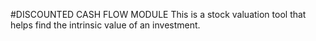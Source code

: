 #DISCOUNTED CASH FLOW MODULE
This is a stock valuation tool that helps find the intrinsic value of an investment.
